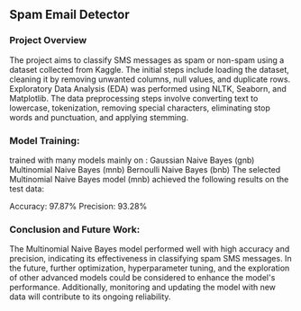 ## Spam Email Detector

### Project Overview

The project aims to classify SMS messages as spam or non-spam using a dataset collected from Kaggle. The initial steps include loading the dataset, cleaning 
it by removing unwanted columns, null values, and duplicate rows. Exploratory Data Analysis (EDA) was performed using NLTK, Seaborn, and Matplotlib. 
The data preprocessing steps involve converting text to lowercase, tokenization, removing special characters, eliminating stop words and punctuation, and applying stemming.


### Model Training:
trained with many models mainly on :
Gaussian Naive Bayes (gnb)
Multinomial Naive Bayes (mnb)
Bernoulli Naive Bayes (bnb)
The selected Multinomial Naive Bayes model (mnb) achieved the following results on the test data:

Accuracy: 97.87%
Precision: 93.28%



### Conclusion and Future Work:
The Multinomial Naive Bayes model performed well with high accuracy and precision, indicating its effectiveness in classifying 
spam SMS messages. In the future, further optimization, hyperparameter tuning, and the exploration of other advanced models could be considered to enhance the model's performance. 
Additionally, monitoring and updating the model with new data will contribute to its ongoing reliability.

